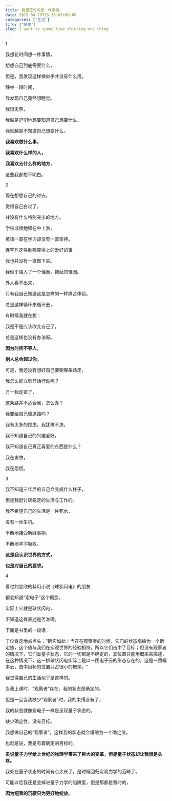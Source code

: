 ```yaml
---
title: 我想花时间想一件事情
date: 2019-04-29T15:36:01+08:00
categories: ["生活"]
life: ["随笔"]
slug: I want to spend time thinking one thing
---
```


1

我想花时间想一件事情，

想想自己到底需要什么，

但是，我发现这样做似乎并没有什么用。

静坐一段时间，

我发现自己竟然想睡觉。

我很无奈，

我越是迫切地想要知道自己想要什么，

我就越是不知道自己想要什么。

**我喜欢做什么事，**

**我喜欢什么样的人，**

**我喜欢去什么样的地方**，

这些我都想不明白。



2

现在想想自己的过去，

觉得自己白过了，

并没有什么特别突出的地方。

学校成绩勉强在中上游，

英语一直在学习却没有一直坚持，

连写作这件勉强算得上的爱好的事

我也并没有一直做下来。

我似乎陷入了一个怪圈，拖延的怪圈。

外人看不出来，

只有我自己知道这是怎样的一种痛苦体验。

总是这样循环来循环去，

有时候我就在想：

我是不是应该改变自己了，

总是这样也没有办法呀。

**因为时间不等人，**

**别人总会超过你。**

可是，我还没有想好自己要朝哪条路走，

我怎么能立刻开始行动呢？

万一我走错了，

这条路并不适合我，怎么办？

我要给自己留退路吗？

我有太多的顾虑，我犹豫不决。

我不知道自己的兴趣爱好，

我不知道自己真正喜爱的东西是什么？

我在害怕，

我在恐慌。



3     

我不知道三年后的自己会变成什么样子，

但是我挺讨厌稳定的生活与工作的。

我不希望自己的生活是一片死水，

没有一丝生机。

不断地接受新鲜事物，

不断地学习吸收。

**这是我认识世界的方式，**

**也是对自己的要求。**



4

看过刘慈欣的科幻小说《球状闪电》的朋友

都会知道“宏电子”这个概念。

实际上它就是球状闪电，

不知道这样表述是否准确。

下面是书里的一段话：

丁仪肯定地点点头："确实如此！当存在观察者的时候，它们的状态塌缩为一个确定值，这个值与我们在宏观世界的经验相符，所以它们击中了目标；但没有观察者的情况下，它们呈量子状态，它的一切都是不确定的，其位置只能用概率来描述，在这种情况下，这一排球状闪电实际上是以一团电子云的形态存在的，这是一团概率云，击中目标的位置只占很小的概率。"

我觉得自己的生活似乎是这样的。

当我上课时，“观察者”存在，我的状态是确定的。

但是一旦当我缺少“观察者”时，我的束缚没有了，

我的状态就像宏电子一样是呈现量子状态的。

缺少确定性，没有目标。

我想做自己的“观察者”，这样我的状态就会塌缩为一个确定值，

也就是说，我是有着确定的目标的。

**虽说量子力学给上世纪的物理学带来了巨大的变革，但是量子状态却让我很是头疼。**

我处在量子状态的时间有点太长了，是时候回归宏观力学的范畴了。

可能以后我还是会掉进量子力学的陷阱里，但是那都是暂时的，

**因为短暂的沉寂只为更好地绽放**。